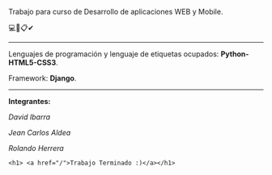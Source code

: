 Trabajo  para curso de Desarrollo de aplicaciones WEB y Mobile.

💻📱📋✔

****
Lenguajes de programación y lenguaje de etiquetas  ocupados:
**Python-HTML5-CSS3**.

Framework: **Django**.

- - -

**Integrantes:**



_David Ibarra_

_Jean Carlos Aldea_

_Rolando Herrera_

    <h1> <a href="/">Trabajo Terminado :)</a></h1>
